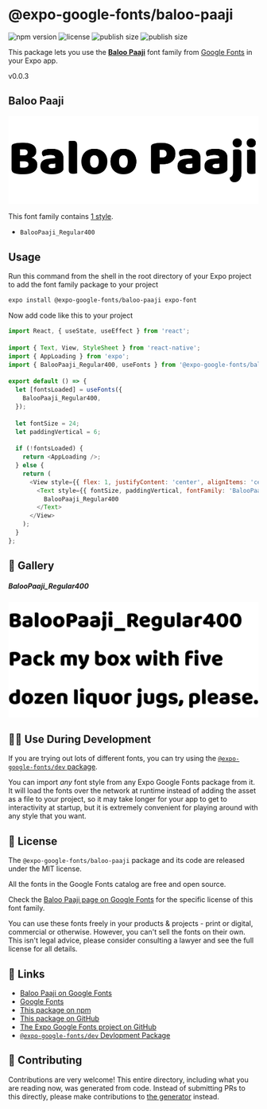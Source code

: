 # @expo-google-fonts/baloo-paaji

![npm version](https://flat.badgen.net/npm/v/@expo-google-fonts/baloo-paaji)
![license](https://flat.badgen.net/github/license/expo/google-fonts)
![publish size](https://flat.badgen.net/packagephobia/install/@expo-google-fonts/baloo-paaji)
![publish size](https://flat.badgen.net/packagephobia/publish/@expo-google-fonts/baloo-paaji)

This package lets you use the [**Baloo Paaji**](https://fonts.google.com/specimen/Baloo+Paaji) font family from [Google Fonts](https://fonts.google.com/) in your Expo app.

v0.0.3

## Baloo Paaji

![Baloo Paaji](./font-family.png)

This font family contains [1 style](#-gallery).

- `BalooPaaji_Regular400`

## Usage

Run this command from the shell in the root directory of your Expo project to add the font family package to your project
```sh
expo install @expo-google-fonts/baloo-paaji expo-font
```

Now add code like this to your project
```js
import React, { useState, useEffect } from 'react';

import { Text, View, StyleSheet } from 'react-native';
import { AppLoading } from 'expo';
import { BalooPaaji_Regular400, useFonts } from '@expo-google-fonts/baloo-paaji';

export default () => {
  let [fontsLoaded] = useFonts({
    BalooPaaji_Regular400,
  });

  let fontSize = 24;
  let paddingVertical = 6;

  if (!fontsLoaded) {
    return <AppLoading />;
  } else {
    return (
      <View style={{ flex: 1, justifyContent: 'center', alignItems: 'center' }}>
        <Text style={{ fontSize, paddingVertical, fontFamily: 'BalooPaaji_Regular400' }}>
          BalooPaaji_Regular400
        </Text>
      </View>
    );
  }
};

```

## 🔡 Gallery

##### BalooPaaji_Regular400
![BalooPaaji_Regular400](./95ba9f62ad854dc07958f311af18c674ca943fa7450fa4f6640d18e8eccdfe3f.ttf.png)


## 👩‍💻 Use During Development

If you are trying out lots of different fonts, you can try using the [`@expo-google-fonts/dev` package](https://github.com/expo/google-fonts/tree/master/font-packages/dev#readme).

You can import *any* font style from any Expo Google Fonts package from it. It will load the fonts
over the network at runtime instead of adding the asset as a file to your project, so it may take longer
for your app to get to interactivity at startup, but it is extremely convenient
for playing around with any style that you want.

## 📖 License

The `@expo-google-fonts/baloo-paaji` package and its code are released under the MIT license.

All the fonts in the Google Fonts catalog are free and open source.

Check the [Baloo Paaji page on Google Fonts](https://fonts.google.com/specimen/Baloo+Paaji) for the specific license of this font family.

You can use these fonts freely in your products & projects - print or digital, commercial or otherwise. However, you can't sell the fonts on their own. This isn't legal advice, please consider consulting a lawyer and see the full license for all details.

## 🔗 Links

- [Baloo Paaji on Google Fonts](https://fonts.google.com/specimen/Baloo+Paaji)
- [Google Fonts](https://fonts.google.com/)
- [This package on npm](https://www.npmjs.com/package/@expo-google-fonts/baloo-paaji)
- [This package on GitHub](https://github.com/expo/google-fonts/tree/master/font-packages/baloo-paaji)
- [The Expo Google Fonts project on GitHub](https://github.com/expo/google-fonts)
- [`@expo-google-fonts/dev` Devlopment Package](https://github.com/expo/google-fonts/tree/master/font-packages/dev)


## 🤝 Contributing

Contributions are very welcome! This entire directory, including what you are reading now, was generated from code. Instead of submitting PRs to this directly, please make contributions to [the generator](https://github.com/expo/google-fonts/tree/master/packages/generator) instead.
